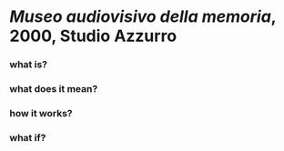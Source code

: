 # _Museo audiovisivo della memoria_, 2000, Studio Azzurro

### what is?



### what does it mean?



### how it works?



### what if?
